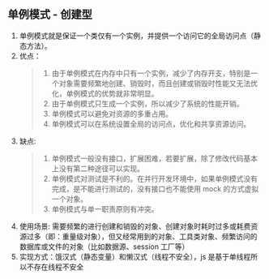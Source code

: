 ## 单例模式 - 创建型

1. 单例模式就是保证一个类仅有一个实例，并提供一个访问它的全局访问点（静态方法）。
2. 优点：
    > 1. 由于单例模式在内存中只有一个实例，减少了内存开支，特别是一个对象需要频繁地创建、销毁时，而且创建或销毁时性能又无法优化，单例模式的优势就非常明显。
    > 2. 由于单例模式只生成一个实例，所以减少了系统的性能开销。
    > 3. 单例模式可以避免对资源的多重占用。
    > 4. 单例模式可以在系统设置全局的访问点，优化和共享资源访问。
3. 缺点:
    > 1. 单例模式一般没有接口，扩展困难，若要扩展，除了修改代码基本上没有第二种途径可以实现。
    > 2. 单例模式对测试是不利的。在并行开发环境中，如果单例模式没有完成，是不能进行测试的，没有接口也不能使用 mock 的方式虚拟一个对象。
    > 3. 单例模式与单一职责原则有冲突。
4. 使用场景: 需要频繁的进行创建和销毁的对象、创建对象时耗时过多或耗费资源过多（即：重量级对象），但又经常用到的对象、工具类对象、频繁访问的数据库或文件的对象（比如数据源、session 工厂等）
5. 实现方式：饿汉式（静态变量）和懒汉式（线程不安全），js 是基于单线程所以不存在线程不安全
